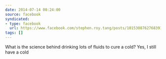 ```yaml
---
date: 2014-07-14 00:24:00
source: facebook
syndicated:
- type: facebook
  url: https://www.facebook.com/stephen.roy.tang/posts/10153087627683912
tags: []
---
```


What is the science behind drinking lots of fluids to cure a cold? Yes, I still have a cold